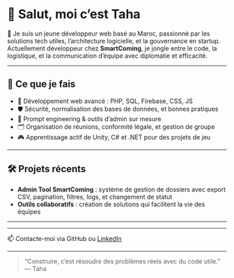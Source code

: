 # 👋 Salut, moi c’est Taha

🎯 Je suis un jeune développeur web basé au Maroc, passionné par les solutions tech utiles, l’architecture logicielle, et la gouvernance en startup. Actuellement développeur chez **SmartComing**, je jongle entre le code, la logistique, et la communication d’équipe avec diplomatie et efficacité.

---

## 🚀 Ce que je fais

- 🔧 Développement web avancé : PHP, SQL, Firebase, CSS, JS
- 🛡️ Sécurité, normalisation des bases de données, et bonnes pratiques
- 🧠 Prompt engineering & outils d’admin sur mesure
- 🗂️ Organisation de réunions, conformité légale, et gestion de groupe
- 🎮 Apprentissage actif de Unity, C# et .NET pour des projets de jeu

---

## 🛠️ Projets récents

- **Admin Tool SmartComing** : système de gestion de dossiers avec export CSV, pagination, filtres, logs, et changement de statut
- **Outils collaboratifs** : création de solutions qui facilitent la vie des équipes

---



---


📫 Contacte-moi via GitHub ou [LinkedIn](linkedin.com/in/tahabicho) 

---

> “Construire, c’est résoudre des problèmes réels avec du code utile.”  
> — Taha
